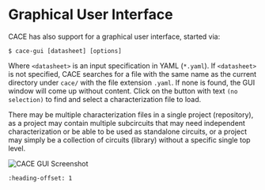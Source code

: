 # Graphical User Interface

CACE has also support for a graphical user interface, started via:

```console
$ cace-gui [datasheet] [options]
```

Where `<datasheet>` is an input specification in YAML (`*.yaml`). If `<datasheet>` is not specified, CACE searches for a file with the same name as the current directory under `cace/` with the file extension `.yaml`. If none is found, the GUI window will come up without content. Click on the button with text `(no selection)` to find and select a characterization file to load.

There may be multiple characterization files in a single project (repository), as a project may contain multiple subcircuits that may need independent characterization or be able to be used as standalone circuits, or a project may simply be a collection of circuits (library) without a specific single top level.

![CACE GUI Screenshot](img/cace_gui.png)

```{include} characterization.md
:heading-offset: 1
```
